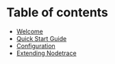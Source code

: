 # Table of contents

* [Welcome](README.md)
* [Quick Start Guide](quick-start-guide.md)
* [Configuration](configuration.md)
* [Extending Nodetrace](extending-nodetrace.md)

